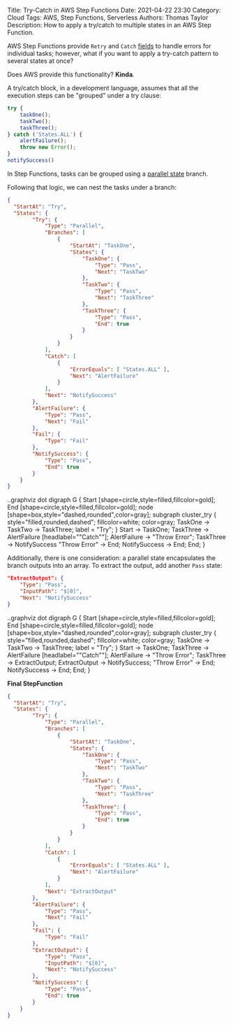 Title: Try-Catch in AWS Step Functions
Date: 2021-04-22 23:30
Category: Cloud
Tags: AWS, Step Functions, Serverless
Authors: Thomas Taylor
Description: How to apply a try/catch to multiple states in an AWS Step Function.

AWS Step Functions provide `Retry` and `Catch` [fields](https://states-language.net/spec.html#errors) to handle errors for individual tasks; however, what if you want to apply a try-catch pattern to several states at once? 

Does AWS provide this functionality? **Kinda**.

A try/catch block, in a development language, assumes that all the execution steps can be "grouped" under a try clause:

```javascript
try {
    taskOne();
    taskTwo();
    taskThree();
} catch ('States.ALL') {
    alertFailure();
    throw new Error();
}
notifySuccess()
```

In Step Functions, tasks can be grouped using a [parallel state](https://states-language.net/spec.html#parallel-state) branch. 

Following that logic, we can nest the tasks under a branch:
```json
{
  "StartAt": "Try",
  "States": {
        "Try": {
            "Type": "Parallel",
            "Branches": [
                {
                    "StartAt": "TaskOne",
                    "States": {
                        "TaskOne": {
                            "Type": "Pass",
                            "Next": "TaskTwo"
                        },
                        "TaskTwo": {
                            "Type": "Pass",
                            "Next": "TaskThree"
                        },
                        "TaskThree": {
                            "Type": "Pass",
                            "End": true
                        }
                    }
                }
            ],
            "Catch": [
                {
                    "ErrorEquals": [ "States.ALL" ],
                    "Next": "AlertFailure"
                }
            ],
            "Next": "NotifySuccess"
        },
        "AlertFailure": {
            "Type": "Pass",
            "Next": "Fail"
        },
        "Fail": {
            "Type": "Fail"
        },
        "NotifySuccess": {
            "Type": "Pass",
            "End": true
        }
    }
}
```

..graphviz dot
digraph G {
  Start [shape=circle,style=filled,fillcolor=gold];
  End [shape=circle,style=filled,fillcolor=gold];
  node [shape=box,style="dashed,rounded",color=gray];
  subgraph cluster_try {
    style="filled,rounded,dashed";
    fillcolor=white;
    color=gray;
    TaskOne -> TaskTwo -> TaskThree;
    label = "Try";
  }
  Start -> TaskOne;
  TaskThree -> AlertFailure [headlabel="\"Catch\""];
  AlertFailure -> "Throw Error";
  TaskThree -> NotifySuccess
  "Throw Error" -> End;
  NotifySuccess -> End;
  End;
}

Additionally, there is one consideration: a parallel state encapsulates the branch outputs into an array. To extract the output, add another `Pass` state:

```json
"ExtractOutput": {
    "Type": "Pass",
    "InputPath": "$[0]",
    "Next": "NotifySuccess"
}
```

..graphviz dot
digraph G {
  Start [shape=circle,style=filled,fillcolor=gold];
  End [shape=circle,style=filled,fillcolor=gold];
  node [shape=box,style="dashed,rounded",color=gray];
  subgraph cluster_try {
    style="filled,rounded,dashed";
    fillcolor=white;
    color=gray;
    TaskOne -> TaskTwo -> TaskThree;
    label = "Try";
  }
  Start -> TaskOne;
  TaskThree -> AlertFailure [headlabel="\"Catch\""];
  AlertFailure -> "Throw Error";
  TaskThree -> ExtractOutput;
  ExtractOutput -> NotifySuccess;
  "Throw Error" -> End;
  NotifySuccess -> End;
  End;
}

**Final StepFunction**

```json
{
  "StartAt": "Try",
  "States": {
        "Try": {
            "Type": "Parallel",
            "Branches": [
                {
                    "StartAt": "TaskOne",
                    "States": {
                        "TaskOne": {
                            "Type": "Pass",
                            "Next": "TaskTwo"
                        },
                        "TaskTwo": {
                            "Type": "Pass",
                            "Next": "TaskThree"
                        },
                        "TaskThree": {
                            "Type": "Pass",
                            "End": true
                        }
                    }
                }
            ],
            "Catch": [
                {
                    "ErrorEquals": [ "States.ALL" ],
                    "Next": "AlertFailure"
                }
            ],
            "Next": "ExtractOutput"
        },
        "AlertFailure": {
            "Type": "Pass",
            "Next": "Fail"
        },
        "Fail": {
            "Type": "Fail"
        },
        "ExtractOutput": {
            "Type": "Pass",
            "InputPath": "$[0]",
            "Next": "NotifySuccess"
        },
        "NotifySuccess": {
            "Type": "Pass",
            "End": true
        }
    }
}
```

